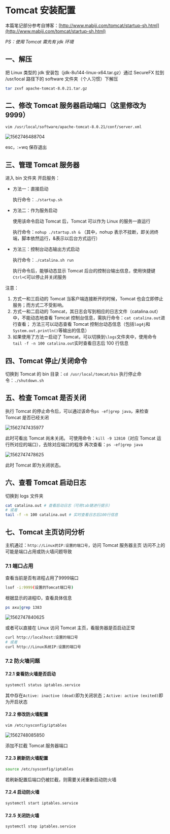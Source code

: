 # Tomcat 安装配置

本篇笔记部分参考自博客：[http://www.mabiji.com/tomcat/startup-sh.html](http://www.mabiji.com/tomcat/startup-sh.html) 

*PS：使用 Tomcat 需先有 jdk 环境*

## 一、解压

把 Linux 类型的 jdk 安装包（jdk-8u144-linux-x64.tar.gz）通过 SecureFX 拉到 /usr/local 路径下的 software 文件夹（个人习惯）下解压

````bash
tar zxvf apache-tomcat-8.0.21.tar.gz
````

## 二、修改 Tomcat 服务器启动端口（这里修改为 9999）

````bash
vim /usr/local/software/apache-tomcat-8.0.21/conf/server.xml
````

![1562746488704](D:\GitBook\About_Linux\assets\1562746488704.png)

esc，:+wq 保存退出

## 三、管理 Tomcat 服务器

进入 bin 文件夹
开启服务：

* 方法一：直接启动

  执行命令：`./startup.sh`

* 方法二：作为服务启动

  使用该命令启动 Tomcat 后，Tomcat 可以作为 Linux 的服务一直运行

  执行命令：`nohup ./startup.sh &`
  （其中，nohup 表示不挂断，即关闭终端，脚本依然运行，&表示以后台方式运行）

* 方法三：控制台动态输出方式启动

  执行命令：`./catalina.sh run`

  执行命令后，能够动态显示 Tomcat 后台的控制台输出信息，使用快捷键`Ctrl+C`可以停止并关闭服务

注意：

1. 方式一和三启动的 Tomcat 当客户端连接断开的时候，Tomcat 也会立即停止服务；而方式二不受影响。
2. 方式一和二启动的 Tomcat，其日志会写到相应的日志文件（catalina.out）中，不能动态地查看 Tomcat 控制台信息，需执行命令：`cat catalina.out`进行查看；
   方法三可以动态查看 Tomcat 控制台动态信息（包括`log4j`和`System.out.println()`等输出的信息）
3. 如果使用了方法一启动了 Tomcat，可以切换到`\logs`文件夹中，使用命令`tail -f -n 100 catalina.out`实时查看日志后 100 行信息

## 四、Tomcat 停止/关闭命令

切换到 Tomcat 的 bin 目录：`cd /usr/local/tomcat/bin`
执行停止命令：`./shutdown.sh`

## 五、检查 Tomcat 是否关闭

执行 Tomcat 的停止命令后，可以通过该命令`ps -ef|grep java`，来检查 Tomcat 是否已经关闭

![1562747435977](D:\GitBook\About_Linux\assets\1562747435977.png)

此时可看出 Tomcat 尚未关闭。
可使用命令：`kill -9 12810`（对应 Tomcat 运行所对应的端口），去除对应端口的程序
再次查看：`ps -ef|grep java`

![1562747478625](D:\GitBook\About_Linux\assets\1562747478625.png)

此时 Tomcat 即为关闭状态。

## 六、查看 Tomcat 启动日志

切换到 logs 文件夹

````bash
cat catalina.out # 查看启动日志（可用tab键进行提示）
# 或者
tail -f -n 100 catalina.out # 实时查看日志后100行信息
````

## 七、Tomcat 主页访问分析

主机通过：`http://Linux的IP:设置的端口号`，访问 Tomcat 服务器主页
访问不上的可能是端口占用或防火墙问题导致

### 7.1 端口占用

查看当前是否有进程占用了9999端口

````bash
lsof -i:9999(设置的Tomcat端口号)
````

根据显示的进程ID，查看具体信息

````bash
ps axu|grep 1383
````

![1562747840625](D:\GitBook\About_Linux\assets\1562747840625.png)

或者可以直接在 Linux 访问 Tomcat 主页，看服务器是否启动正常

````bash
curl http://localhost:设置的端口号
# 或者
curl http://Linux系统IP:设置的端口号
````

### 7.2 防火墙问题

#### 7.2.1 查看防火墙是否启动

````bash
systemctl status iptables.service
````

其中存在`Active: inactive (dead)`即为关闭状态；`Active: active (exited)`即为开启状态

#### 7.2.2 修改防火墙配置

````bash
vim /etc/sysconfig/iptables
````

![1562748085850](D:\GitBook\About_Linux\assets\1562748085850.png)

添加不拦截 Tomcat 服务器端口

#### 7.2.3 刷新防火墙配置

````bash
source /etc/sysconfig/iptables
````

若刷新配置后端口仍被拦截，则需要关闭重新启动防火墙

#### 7.2.4 启动防火墙

````bash
systemctl start iptables.service
````

#### 7.2.5 关闭防火墙

````bash
systemctl stop iptables.service
````